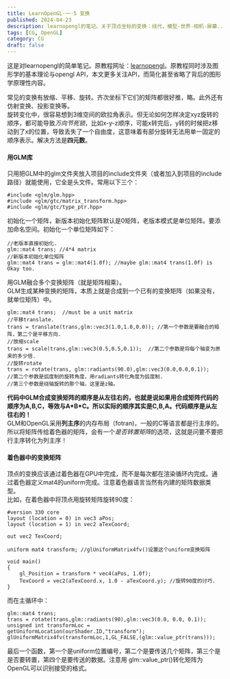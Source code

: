 ```yaml
---
title: LearnOpenGL·一·5 变换
published: 2024-04-23
description: learnopengl的笔记。关于顶点坐标的变换：线代，模型-世界-相机-屏幕...
tags: [CG, OpenGL]
category: CG
draft: false
---
```

这是对learnopengl的简单笔记。原教程网址：[learnopengl](https://learnopengl-cn.github.io/)。原教程同时涉及图形学的基本理论与opengl API，本文更多关注API，而简化甚至省略了背后的图形学原理性内容。  

常见的变换有放缩、平移、旋转。齐次坐标下它们的矩阵都很好推，略。此外还有仿射变换、投影变换等。  
旋转变化中，很容易想到3维空间的欧拉角表示。但无论如何怎样决定xyz旋转的顺序，都可能导致*万向节死锁*，比如x-y-z顺序，可能x转完后，y转的时候把z移动到了x的位置，导致丢失了一个自由度，这意味着有部分旋转无法用单一固定的顺序表示。解决方法是**四元数**。  
#### 用GLM库  
只用把GLM中的glm文件夹放入项目的include文件夹（或者加入到项目的include路径）就能使用，它全是头文件。常用以下三个：  
```  
#include <glm/glm.hpp>  
#include <glm/gtc/matrix_transform.hpp>  
#include <glm/gtc/type_ptr.hpp>  
```  
初始化一个矩阵，新版本初始化矩阵默认是0矩阵，老版本模式是单位矩阵。要添加命名空间。初始化一个单位矩阵如下：  
```  
//老版本直接初始化.  
glm::mat4 trans; //4*4 matrix  
//新版本初始化单位矩阵  
glm::mat4 trans = glm::mat4(1.0f); //maybe glm::mat4 trans(1.0f) is Okay too.  
```  
用GLM融合多个变换矩阵（就是矩阵相乘）。  
GLM生成某种变换的矩阵，本质上就是合成到一个已有的变换矩阵（如果没有，就单位矩阵）中。  
```  
glm::mat4 trans;  //must be a unit matrix  
//平移translate.  
trans = translate(trans,glm::vec3(1.0,1.0,0.0)); //第一个参数是要融合的矩阵，第二个是平移方向.  
//放缩scale  
trans = scale(trans,glm::vec3(0.5,0.5,0.1));  //第二个参数是将每个轴变为原来的多少倍.  
//旋转rotate  
trans = rotate(trans, glm::radiants(90.0),glm::vec3(0.0,0.0,0.1));  
//第二个参数是弧度制的旋转角度，用radiants转化角度为弧度制.  
//第三个参数是绕轴旋转的那个轴，这里是z轴。  
```  
**代码中GLM合成变换矩阵的顺序是从左往右的，也就是说如果用合成矩阵代码的顺序为A,B,C，等效与A\*B\*C。所以实际的顺序其实是C,B,A。代码顺序是从左往右的！**  
GLM和OpenGL采用**列主序**的内存布局（fotran)，一般的C等语言都是行主序的。所以将矩阵传给着色器的矩阵，会有一个*是否转置矩阵*的选项，这就是问要不要把行主序转化为列主序！  
#### 着色器中的变换矩阵  
顶点的变换应该通过着色器在GPU中完成，而不是每次都在渲染循环内完成。通过着色器定义mat4的uniform完成。注意着色器语言当然有内建的矩阵数据类型。  
比如，在着色器中将顶点用旋转矩阵旋转90度：  
```  
#version 330 core  
layout (location = 0) in vec3 aPos;  
layout (location = 1) in vec2 aTexCoord;  
  
out vec2 TexCoord;  
  
uniform mat4 transform; //glUniformMatrix4fv()设置这个uniform变换矩阵  
  
void main()  
{  
    gl_Position = transform * vec4(aPos, 1.0f);  
    TexCoord = vec2(aTexCoord.x, 1.0 - aTexCoord.y); //旋转90度的讨巧.  
}  
```  
而在主循环中：  
```  
glm::mat4 trans;  
trans = rotate(trans,glm::radiants(90),glm::vec3(0.0, 0.0, 0.1));  
unsigned int transformLoc = getUniformLocation(ourShader.ID,"transform");  
glUniformMatrix4fv(transformLoc,1,GL_FALSE,(glm::value_ptr(trans)));  
```  
最后一个函数，第一个是uniform位置编号，第二个是要传送几个矩阵，第三个是是否要转置，第四个是要传送的数据。注意用 glm::value_ptr()转化矩阵为OpenGL可以识别接受的格式。  
